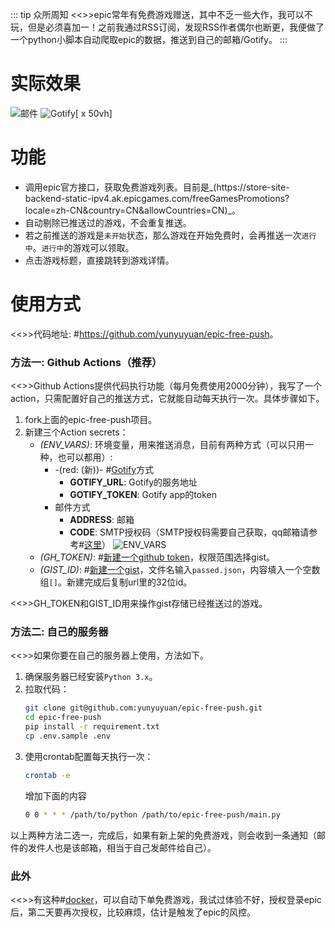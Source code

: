 ::: tip 众所周知
<<>>epic常年有免费游戏赠送，其中不乏一些大作，我可以不玩，但是必须喜加一！之前我通过RSS订阅，发现RSS作者偶尔也断更，我便做了一个python小脚本自动爬取epic的数据，推送到自己的邮箱/Gotify。
:::
# 实际效果
![邮件](https://s2.loli.net/2023/04/05/ZnMqTJDFLpdV5ey.png)
![Gotify[ x 50vh]](https://s2.loli.net/2024/09/30/qyFb2fEpow1TcYh.jpg)

# 功能
* 调用epic官方接口，获取免费游戏列表。目前是_(https\://store-site-backend-static-ipv4.ak.epicgames.com/freeGamesPromotions?locale=zh-CN&country=CN&allowCountries=CN)_。
* 自动剔除已推送过的游戏，不会重复推送。
* 若之前推送的游戏是`未开始`状态，那么游戏在开始免费时，会再推送一次`进行中`。`进行中`的游戏可以领取。
* 点击游戏标题，直接跳转到游戏详情。

# 使用方式
<<>>代码地址: #[https\://github.com/yunyuyuan/epic-free-push](https://github.com/yunyuyuan/epic-free-push#quick-start)。

### 方法一: Github Actions（推荐）
<<>>Github Actions提供代码执行功能（每月免费使用2000分钟），我写了一个action，只需配置好自己的推送方式，它就能自动每天执行一次。具体步骤如下。
1. fork上面的epic-free-push项目。
2. 新建三个Action secrets：
    * _(ENV_VARS)_: 环境变量，用来推送消息，目前有两种方式（可以只用一种，也可以都用）:
      * -(red: (新))- #[Gotify](https://gotify.net/docs/)方式
        * **GOTIFY_URL**: Gotify的服务地址
        * **GOTIFY_TOKEN**: Gotify app的token
      * 邮件方式
        * **ADDRESS**: 邮箱
        * **CODE**: SMTP授权码（SMTP授权码需要自己获取，qq邮箱请参考#[这里](https://service.mail.qq.com/detail/0/75)）
![ENV_VARS](https://s2.loli.net/2023/08/16/vQmoZLqKzCBdksD.png)
    * _(GH_TOKEN)_: #[新建一个github token](https://github.com/settings/tokens/new)，权限范围选择gist。
    * _(GIST_ID)_: #[新建一个gist](https://gist.github.com/)，文件名输入`passed.json`，内容填入一个空数组`[]`。新建完成后复制url里的32位id。

<<>>GH_TOKEN和GIST_ID用来操作gist存储已经推送过的游戏。
### 方法二: 自己的服务器
<<>>如果你要在自己的服务器上使用，方法如下。
1. 确保服务器已经安装`Python 3.x`。
2. 拉取代码：
    ```sh
    git clone git@github.com:yunyuyuan/epic-free-push.git
    cd epic-free-push
    pip install -r requirement.txt
    cp .env.sample .env
    ```
3. 使用crontab配置每天执行一次：
    ```sh
    crontab -e
    ```
    增加下面的内容
    ```sh
    0 0 * * * /path/to/python /path/to/epic-free-push/main.py
    ```

以上两种方法二选一，完成后，如果有新上架的免费游戏，则会收到一条通知（邮件的发件人也是该邮箱，相当于自己发邮件给自己）。

### 此外
<<>>有这种#[docker](https://hub.docker.com/r/charlocharlie/epicgames-freegames)，可以自动下单免费游戏，我试过体验不好，授权登录epic后，第二天要再次授权，比较麻烦，估计是触发了epic的风控。
